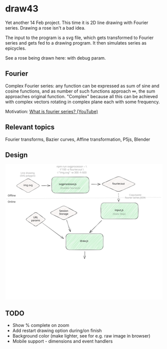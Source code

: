 # draw43

Yet another 14 Feb project. This time it is 2D line drawing with Fourier series. Drawing a rose isn't a bad idea.

The input to the program is a svg file, which gets transformed to Fourier series and gets fed to a drawing program. It then simulates series as epicycles.

See a rose being drawn here: <TODO LINK> with debug param.

## Fourier

Complex Fourier series: any function can be expressed as sum of sine and cosine functions, and as number of such functions approach ∞, the sum approaches original function. "Complex" because all this can be achieved with complex vectors rotating in complex plane each with some frequency.

Motivation: [What is fourier series? (YouTube)](https://www.youtube.com/watch?app=desktop&v=r6sGWTCMz2k)

## Relevant topics

Fourier transforms, Bazier curves, Affine transformation, P5js, Blender

## Design

![Alt text](./assets/design.svg)

## TODO

- Show % complete on zoom
- Add restart drawing option during/on finish
- Background color (make lighter, see for e.g. raw image in browser)
- Mobile support - dimensions and event handlers
